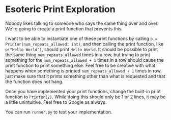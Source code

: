 # Esoteric Print Exploration

Nobody likes talking to someone who says the same thing over and over.
We're going to create a print function that prevents this.

I want to be able to instantiate one of these print functions by calling
`p = Printer(num_repeats_allowed: int)`, and then calling the print function,
like `p("Hello World")`, should print `Hello World`. It should be possible to 
print the same thing `num_repeats_allowed` times in a row, but trying to print
something for the `num_repeats_allowed + 1` times in a row should cause the
print function to print something else. Feel free to be creative with what 
happens when something is printed `num_repeats_allowed + 1` times in row, just
make sure that it prints something other than what is requested and that the
function does not hang. 

Once you have implemented your print functions, change the built-in print function
to `Printer(2)`. While doing this should only be 1 or 2 lines, it may be a little
unintuitive.
Feel free to Google as always.

You can run `runner.py` to test your implementation.

